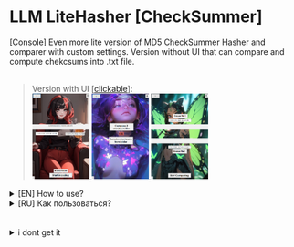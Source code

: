 # LLM LiteHasher [CheckSummer]
[Console] Even more lite version of MD5 CheckSummer Hasher and comparer with custom settings. Version without UI that can compare and compute chekcsums into .txt file.<br></br>

> Version with UI [<a href="https://github.com/limelight-mint/MD5-CheckSummer">clickable</a>]: 
<br><a href="https://github.com/limelight-mint/MD5-CheckSummer"><img width="100" height="150" src="https://github.com/limelight-mint/MD5-CheckSummer/blob/main/examples/1.png"> <img width="100" height="150" src="https://github.com/limelight-mint/MD5-CheckSummer/blob/main/examples/2.png"> <img width="100" height="150" src="https://github.com/limelight-mint/MD5-CheckSummer/blob/main/examples/3.png"> </a></br>

<details>
<summary>[EN] How to use?</summary>
Run a build or Visual Studio project with arguments either '--compute' or '--compare', providing the path, filename and separator (for compare path1, path2)
The result will be either:<br></br>

> .txt document with all hashes named with the filename you passed and registry key with path
<br>--- OR ---</br>
> Registry Key with result TRUE/FALSE for comparer [Registry/HKEY_CURRENT_USER/LLM in key COMPARE_HASH_ACTION_RESULT]

<br></br>
Examples:

To create file named checksum.txt with separator ':' you call arguments like that:
```
--compute C:\Users\user\Documents\GitHub\LiteHasher checksum :
```
Or to compare already compiled 2 files with different separators ':' and '♡♡♡♡' for example, it would be like that:
```
--compare C:\Users\user\Documents\GitHub\LiteHasher\checksum.txt D:\Apps\examples\checksum.txt : ♡♡♡♡ 
```

</details>

<details>
<summary>[RU] Как пользоваться?</summary>
Запустить билд или приложение в Visual Studio с аргументами '--compute' или '--compare', так же указав путь, имя файла, и разделитель (для --compare нужно 2 пути, первого и второго файла через пробел)
Результат:<br></br>

> .txt текстовый документ со всеми хеш-суммами в файле с названием который вы указали третьим аргументом после пути
<br>--- ИЛИ ЖЕ ---</br>
> Ключ в реестре со значением TRUE/FALSE если используете сравнение [лежит в Редактор Реестра/HKEY_CURRENT_USER/LLM в ключе который называется COMPARE_HASH_ACTION_RESULT]

<br></br>
Примеры аргументов:

Для создания файла с именем checksum.txt и разделителем ':' можете передать такие аргументы:
```
--compute C:\Users\user\Documents\GitHub\LiteHasher checksum :
```
Или же для сравнения двух уже скомпилированных файлов с хеш-суммами но например разными разьеденителями ':' и '♡♡♡♡' это будет выглядеть вот так:
```
--compare C:\Users\user\Documents\GitHub\LiteHasher\checksum.txt D:\Apps\examples\checksum.txt : ♡♡♡♡ 
```

</details>
<br></br>
<details>
<summary>i dont get it</summary>
The same app but with User Interface (buttons and images, u tiktok kids) is located here: (its easier)
https://github.com/limelight-mint/MD5-CheckSummer
</details>
